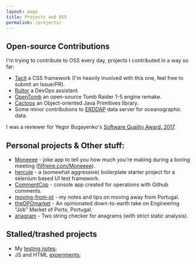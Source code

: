 ```yaml
---
layout: page
title: Projects and OSS
permalink: /projects/
---
```


## Open-source Contributions

I'm trying to contribute to OSS every day, projects I contributed in a way so far:

- [Tacit](https://github.com/yegor256/tacit) a CSS framework (I'm heavily involved with this one, feel free to submit an Issue/PR).
- [Rultor](https://github.com/yegor256/rultor) a DevOps assistant.
- [OpenTomb](https://github.com/opentomb/OpenTomb) an open-source Tomb Raider 1-5 engine remake.
- [Cactoos](https://github.com/yegor256/cactoos) an Object-oriented Java Primitives library.
- Some minor contributions to [ERDDAP](http://coastwatch.pfeg.noaa.gov/erddap/download/changes.html) data server for oceanographic data.

I was a reviewer for Yegor Bugayenko's [Software Quality Award, 2017](http://www.yegor256.com/2016/10/23/award-2017.html).

## Personal projects & Other stuff:

- [Moneeee](https://github.com/filfreire/Moneeee) - joke app to tell you how much you're making during a boring meeting ([filfreire.com/Moneeee](https://filfreire.com/Moneeee/)).
- [hercule](https://github.com/filfreire/hercule) - a (somewhat aggressive) boilerplate starter project for a selenium based UI test framework.
- [CommentCop](https://github.com/filfreire/CommentCop) - console app created for operations with Github comments.
- [moving-from-pt](https://github.com/filfreire/moving-from-pt) - my notes and tips on moving away from Portugal.
- [theOPOmarket](https://github.com/filfreire/theOPOmarket) - An opinionated down-to-earth take on Engineering "Job" Market of Porto, Portugal.
- [anagram](https://github.com/filfreire/anagram) -  Two string checker for anagrams (with strict static analysis).


## Stalled/trashed projects

- My [testing notes](https://github.com/filfreire/testing/blob/master/README.md);
- JS and HTML [experiments](https://github.com/dembros/tileMe);
